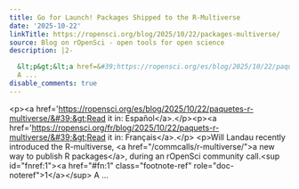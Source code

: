 ```yaml
---
title: Go for Launch! Packages Shipped to the R-Multiverse
date: '2025-10-22'
linkTitle: https://ropensci.org/blog/2025/10/22/packages-multiverse/
source: Blog on rOpenSci - open tools for open science
description: |2-

  &lt;p&gt;&lt;a href=&#39;https://ropensci.org/es/blog/2025/10/22/paquetes-r-multiverse/&#39;&gt;Read it in: Español&lt;/a&gt;.&lt;/p&gt;&lt;p&gt;&lt;a href=&#39;https://ropensci.org/fr/blog/2025/10/22/paquets-r-multiverse/&#39;&gt;Read it in: Français&lt;/a&gt;.&lt;/p&gt; &lt;p&gt;Will Landau recently introduced the R-multiverse, &lt;a href=&#34;/commcalls/r-multiverse/&#34;&gt;a new way to publish R packages&lt;/a&gt;, during an rOpenSci community call.&lt;sup id=&#34;fnref:1&#34;&gt;&lt;a href=&#34;#fn:1&#34; class=&#34;footnote-ref&#34; role=&#34;doc-noteref&#34;&gt;1&lt;/a&gt;&lt;/sup&gt;
  A ...
disable_comments: true
---
```


&lt;p&gt;&lt;a href=&#39;https://ropensci.org/es/blog/2025/10/22/paquetes-r-multiverse/&#39;&gt;Read it in: Español&lt;/a&gt;.&lt;/p&gt;&lt;p&gt;&lt;a href=&#39;https://ropensci.org/fr/blog/2025/10/22/paquets-r-multiverse/&#39;&gt;Read it in: Français&lt;/a&gt;.&lt;/p&gt; &lt;p&gt;Will Landau recently introduced the R-multiverse, &lt;a href=&#34;/commcalls/r-multiverse/&#34;&gt;a new way to publish R packages&lt;/a&gt;, during an rOpenSci community call.&lt;sup id=&#34;fnref:1&#34;&gt;&lt;a href=&#34;#fn:1&#34; class=&#34;footnote-ref&#34; role=&#34;doc-noteref&#34;&gt;1&lt;/a&gt;&lt;/sup&gt;
A ...